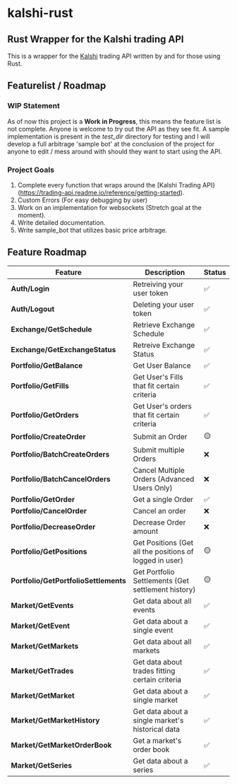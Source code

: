 # kalshi-rust

## Rust Wrapper for the Kalshi trading API

This is a wrapper for the [Kalshi](https://kalshi.com/) trading API written by and for those using Rust. 

## Featurelist / Roadmap

### WIP Statement
As of now this project is a **Work in Progress**, this means the feature list is not complete. Anyone is welcome to try out the API as they see fit. A sample implementation is present in the *test_dir* directory for testing and I will develop a full arbitrage 'sample bot' at the conclusion of the project for anyone to edit / mess around with should they want to start using the API.

### Project Goals
1. Complete every function that wraps around the [Kalshi Trading API}(https://trading-api.readme.io/reference/getting-started).
2. Custom Errors (For easy debugging by user)
3. Work on an implementation for websockets (Stretch goal at the moment).
4. Write detailed documentation.
5. Write sample_bot that utilizes basic price arbitrage.

## Feature Roadmap

| Feature                | Description                           | Status      |
|------------------------|---------------------------------------|-------------|
| **Auth/Login**          | Retreiving your user token       |  ✅         |
| **Auth/Logout**         | Deleting your user token        |    ✅     |
| **Exchange/GetSchedule**          | Retrieve Exchange Schedule     |   ✅    |
| **Exchange/GetExchangeStatus**          | Retreive Exchange Status   |   ✅        |
| **Portfolio/GetBalance** | Get User Balance |     ✅  |
| **Portfolio/GetFills** | Get User's Fills that fit certain criteria|  ✅        |
| **Portfolio/GetOrders** | Get User's orders that fit certain criteria |  ✅       |
| **Portfolio/CreateOrder** | Submit an Order |🟡         |
| **Portfolio/BatchCreateOrders** | Submit multiple Orders |❌          |
| **Portfolio/BatchCancelOrders** | Cancel Multiple Orders (Advanced Users Only) |❌          |
| **Portfolio/GetOrder** | Get a single Order | ✅          |
| **Portfolio/CancelOrder** | Cancel an order |❌          |
| **Portfolio/DecreaseOrder** | Decrease Order amount |❌          |
| **Portfolio/GetPositions** | Get Positions (Get all the positions of logged in user) |🟡           |
| **Portfolio/GetPortfolioSettlements** | Get Portfolio Settlements (Get settlement history) |🟡          |
| **Market/GetEvents** | Get data about all events |✅         |
| **Market/GetEvent** | Get data about a single event |✅         |
| **Market/GetMarkets** | Get data about all markets |✅       |
| **Market/GetTrades** | Get data about trades fitting certain criteria |✅           |
| **Market/GetMarket** | Get data about a single market |✅          |
| **Market/GetMarketHistory** | Get data about a single market's historical data |✅           |
| **Market/GetMarketOrderBook** | Get a market's order book |✅         |
| **Market/GetSeries** | Get data about a series |✅         |






